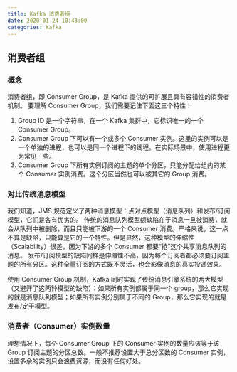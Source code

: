 ```yaml
---
title: Kafka 消费者组
date: 2020-01-24 10:43:00
categories: Kafka
---
```

## 消费者组
### 概念
消费者组，即 Consumer Group，是 Kafka 提供的可扩展且具有容错性的消费者机制。
要理解 Consumer Group，我们需要记住下面这三个特性：
1. Group ID 是一个字符串，在一个 Kafka 集群中，它标识唯一的一个 Consumer Group。
2. Consumer Group 下可以有一个或多个 Consumer 实例。这里的实例可以是一个单独的进程，也可以是同一个进程下的线程。在实际场景中，使用进程更为常见一些。
3. Consumer Group 下所有实例订阅的主题的单个分区，只能分配给组内的某个 Consumer 实例消费。这个分区当然也可以被其它的 Group 消费。 

### 对比传统消息模型
我们知道，JMS 规范定义了两种消息模型：点对点模型（消息队列）和发布/订阅模型，它们是各有优劣的。
传统的消息队列模型额缺陷在于消息一旦被消费，就会从队列中被删除，而且只能被下游的一个 Consumer 消费。严格来说，这一点不算是缺陷，只能算是它的一个特性。但是显然，这种模型的伸缩性（Scalability）很差，因为下游的多个 Consumer 都要“抢”这个共享消息队列的消息。
发布/订阅模型的缺陷同样是伸缩性不高，因为每个订阅者都必须要订阅主题的所有分区。这种全量订阅的方式既不灵活，也会影像消息的真实投递效果。

使用 Consumer Group 机制，Kafka 同时实现了传统消息引擎系统的两大模型（又避开了这两钟模型的缺陷）：如果所有实例都属于同一个 group，那么它实现的就是消息队列模型；如果所有实例分别属于不同的 Group，那么它实现的就是 发布/定于模型。

### 消费者（Consumer）实例数量
理想情况下，每个 Consumer Group 下的 Consumer 实例的数量应该等于该 Group 订阅主题的分区总数。一般不推荐设置大于总分区数的 Consumer 实例，设置多余的实例只会浪费资源，而没有任何好处。


